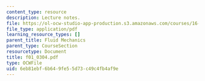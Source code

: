 ```yaml
---
content_type: resource
description: Lecture notes.
file: https://ol-ocw-studio-app-production.s3.amazonaws.com/courses/16-01-unified-engineering-i-ii-iii-iv-fall-2005-spring-2006/6eb81ebf6b649fe55d73c49c4fb4af9e_f01_0304.pdf
file_type: application/pdf
learning_resource_types: []
parent_title: Fluid Mechanics
parent_type: CourseSection
resourcetype: Document
title: f01_0304.pdf
type: OCWFile
uid: 6eb81ebf-6b64-9fe5-5d73-c49c4fb4af9e
---
```

